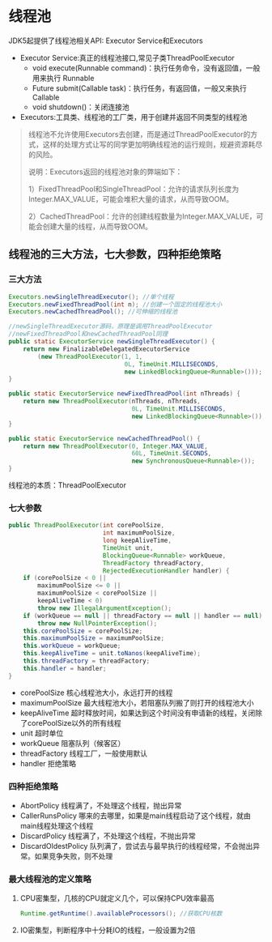 # 线程池

JDK5起提供了线程池相关API: Executor Service和Executors

- Executor Service:真正的线程池接口,常见子类ThreadPoolExecutor
  - void execute(Runnable command)：执行任务命令，没有返回值，一般用来执行 Runnable
  - <T> Future<T> submit(Callable<T> task)：执行任务，有返回值，一般又来执行Callable
  - void shutdown()：关闭连接池
-  Executors:工具类、线程池的工厂类，用于创建并返回不同类型的线程池

> 线程池不允许使用Executors去创建，而是通过ThreadPoolExecutor的方式，这样的处理方式让写的同学更加明确线程池的运行规则，规避资源耗尽的风险。
>
> 说明：Executors返回的线程池对象的弊端如下：
>
> 1）FixedThreadPool和SingleThreadPool：允许的请求队列长度为Integer.MAX_VALUE，可能会堆积大量的请求，从而导致OOM。
>
> 2）CachedThreadPool：允许的创建线程数量为Integer.MAX_VALUE，可能会创建大量的线程，从而导致OOM。



## 线程池的三大方法，七大参数，四种拒绝策略

### 三大方法

```java
Executors.newSingleThreadExecutor(); //单个线程
Executors.newFixedThreadPool(int n); //创建一个固定的线程池大小
Executors.newCachedThreadPool(); //可伸缩的线程池

//newSingleThreadExecutor源码，原理是调用ThreadPoolExecutor
//newFixedThreadPool和newCachedThreadPool同理
public static ExecutorService newSingleThreadExecutor() {
    return new FinalizableDelegatedExecutorService
        (new ThreadPoolExecutor(1, 1,
                                0L, TimeUnit.MILLISECONDS,
                                new LinkedBlockingQueue<Runnable>()));
}

public static ExecutorService newFixedThreadPool(int nThreads) {
    return new ThreadPoolExecutor(nThreads, nThreads,
                                  0L, TimeUnit.MILLISECONDS,
                                  new LinkedBlockingQueue<Runnable>());
}

public static ExecutorService newCachedThreadPool() {
    return new ThreadPoolExecutor(0, Integer.MAX_VALUE,
                                  60L, TimeUnit.SECONDS,
                                  new SynchronousQueue<Runnable>());
}
```



线程池的本质：ThreadPoolExecutor

### 七大参数

```java
public ThreadPoolExecutor(int corePoolSize,
                          int maximumPoolSize,
                          long keepAliveTime,
                          TimeUnit unit,
                          BlockingQueue<Runnable> workQueue,
                          ThreadFactory threadFactory,
                          RejectedExecutionHandler handler) {
    if (corePoolSize < 0 ||
        maximumPoolSize <= 0 ||
        maximumPoolSize < corePoolSize ||
        keepAliveTime < 0)
        throw new IllegalArgumentException();
    if (workQueue == null || threadFactory == null || handler == null)
        throw new NullPointerException();
    this.corePoolSize = corePoolSize;
    this.maximumPoolSize = maximumPoolSize;
    this.workQueue = workQueue;
    this.keepAliveTime = unit.toNanos(keepAliveTime);
    this.threadFactory = threadFactory;
    this.handler = handler;
}
```

- corePoolSize 核心线程池大小，永远打开的线程
- maximumPoolSize 最大线程池大小，若阻塞队列搬了则打开的线程池大小
- keepAliveTime 超时释放时间，如果达到这个时间没有申请新的线程，关闭除了corePoolSize以外的所有线程
- unit 超时单位
- workQueue 阻塞队列（候客区）
- threadFactory 线程工厂，一般使用默认
- handler 拒绝策略

### 四种拒绝策略

- AbortPolicy 线程满了，不处理这个线程，抛出异常
- CallerRunsPolicy 哪来的去哪里，如果是main线程启动了这个线程，就由main线程处理这个线程
- DiscardPolicy 线程满了，不处理这个线程，不抛出异常
- DiscardOldestPolicy 队列满了，尝试去与最早执行的线程经常，不会抛出异常。如果竞争失败，则不处理

### 最大线程池的定义策略

1. CPU密集型，几核的CPU就定义几个，可以保持CPU效率最高

   ```java
   Runtime.getRuntime().availableProcessors(); //获取CPU核数
   ```

2. IO密集型，判断程序中十分耗IO的线程，一般设置为2倍
